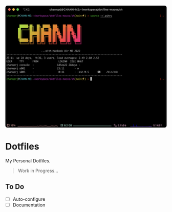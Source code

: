 <p align="center">
  <img src="https://github.com/channprj/dotfiles-macOS/raw/main/assets/img/terminal.png" alt="screenshot" width="600px">
</p>

# Dotfiles
My Personal Dotfiles.

> Work in Progress...

## To Do
- [ ] Auto-configure
- [ ] Documentation
